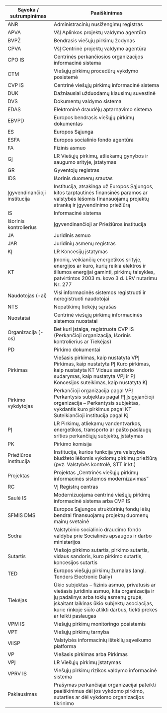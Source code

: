 
Sąvoka / sutrumpinimas | Paaiškinimas
-- | --
ANR | Administracinių   nusižengimų registras
APVA | VšĮ Aplinkos projektų   valdymo agentūra
BVPŽ | Bendrasis   viešųjų pirkimų žodynas
CPVA | VšĮ Centrinė   projektų valdymo agentūra
CPO IS | Centrinės   perkančiosios organizacijos informacinė sistema
CTM | Viešųjų   pirkimų procedūrų vykdymo posistemė
CVP IS | Centrinė   viešųjų pirkimų informacinė sistema
DUK | Dažniausiai   užduodamų klausimų suvestinė
DVS | Dokumentų   valdymo sistema
EDAS | Elektroninė   draudėjų aptarnavimo sistema
EBVPD | Europos bendrasis viešųjų   pirkimų dokumentas
ES | Europos Sąjunga
ESFA | Europos socialinio fondo   agentūra
FA | Fizinis asmuo
GĮ | LR Viešųjų pirkimų, atliekamų   gynybos ir saugumo srityje, įstatymas
GR | Gyventojų registras
IDS | Išorinis duomenų srautas
Įgyvendinančioji   institucija | Institucija, atsakinga už   Europos Sąjungos, kitos tarptautinės finansinės paramos ar valstybės lėšomis   finansuojamų projektų atranką ir įgyvendinimo priežiūrą
IS | Informacinė sistema
Išorinis kontrolierius | Įgyvendinančioji ar   Priežiūros institucija
JA | Juridinis asmuo
JAR | Juridinių asmenų   registras
KĮ | LR   Koncesijų įstatymas
KT | Įmonių,   veikiančių energetikos srityje, energijos ar kuro, kurių reikia elektros ir   šilumos energijai gaminti, pirkimų taisykles, patvirtintos 2003 m. kovo 3 d. LRV nutarimu Nr. 277
Naudotojas (-ai) | Visi informacinės   sistemos registruoti ir neregistruoti naudotojai
NTS | Nepatikimų tiekėjų   sąrašas
Nuostatai | Centrinė viešųjų pirkimų   informacinės sistemos nuostatai
Organizacija (-os) | Bet kuri įstaiga,   registruota CVP IS (Perkančioji organizacija, Išorinis kontrolierius ar   Tiekėjas)
PD | Pirkimo dokumentai
Pirkimas | Viešasis   pirkimas, kaip nustatyta VPĮ    Pirkimas, kaip nustatyta PĮ   Kuro pirkimas, kaip nustatyta KT   Vidaus sandorio sudarymas, kaip nustatyta VPĮ ir PĮ   Koncesijos suteikimas, kaip nustatyta KĮ
Pirkimo vykdytojas | Perkančioji organizacija   pagal VPĮ   Perkantysis subjektas pagal   PĮ   Įsigyjančioji organizacija –   Perkantysis subjektas, vykdantis kuro pirkimus pagal KT   Suteikiančioji institucija pagal KĮ
PĮ | LR   Pirkimų, atliekamų vandentvarkos, energetikos, transporto ar pašto paslaugų   srities perkančiųjų subjektų, įstatymas
PK | Pirkimo komisija
Priežiūros institucija | Institucija, kurios funkcija   yra valstybės biudžeto lėšomis vykdomų pirkimų priežiūrą (pvz. Valstybės   kontrolė, STT ir kt.)
Projektas | Projektas „Centrinės viešųjų   pirkimų informacinės sistemos modernizavimas”
RC | VĮ Registrų centras
Saulė IS | Modernizuojama centrinė   viešųjų pirkimų informacinė sistema arba CVP IS
SFMIS DMS | Europos Sąjungos   struktūrinių fondų lėšų bendrai finansuojamų projektų duomenų mainų svetainė
Sodra | Valstybinio socialinio   draudimo fondo valdyba prie Socialinės apsaugos ir darbo ministerijos
Sutartis | Viešojo pirkimo sutartis, pirkimo sutartis, vidaus sandoris, kuro pirkimo   sutartis, koncesijos sutartis
TED | Europos viešųjų pirkimų žurnalas (angl. Tenders Electronic Daily)
Tiekėjas | Ūkio subjektas – fizinis   asmuo, privatusis ar viešasis juridinis asmuo, kita organizacija ir jų   padalinys arba tokių asmenų grupė, įskaitant laikinas ūkio subjektų   asociacijas, kurie rinkoje siūlo atlikti darbus, tiekti prekes ar teikti   paslaugas
VPM IS | Viešųjų pirkimų   monitoringo posistemis
VPT | Viešųjų pirkimų tarnyba
VIISP | Valstybės informacinių   išteklių sąveikumo platforma
VP | Viešasis pirkimas arba   Pirkimas
VPĮ | LR Viešųjų pirkimų įstatymas
VPRV IS | Viešųjų pirkimų rizikos   valdymo informacinė sistema
Paklausimas | Prašymas perkančiajai   organizacijai pateikti paaiškinimus dėl jos vykdomo pirkimo, sutarties ar dėl   vykdomo organizacijos tikrinimo

